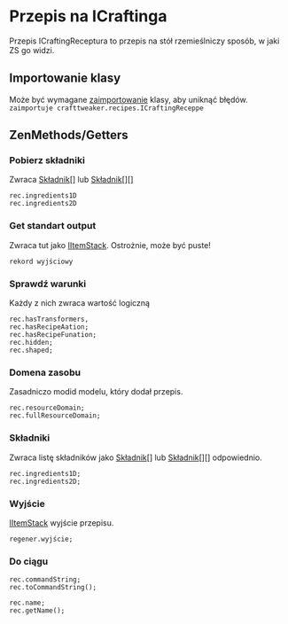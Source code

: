 # Przepis na ICraftinga

Przepis ICraftingReceptura to przepis na stół rzemieślniczy sposób, w jaki ZS go widzi.

## Importowanie klasy

Może być wymagane [zaimportowanie](/AdvancedFunctions/Import/) klasy, aby uniknąć błędów.  
`zaimportuje crafttweaker.recipes.ICraftingReceppe`

## ZenMethods/Getters

### Pobierz składniki

Zwraca [Składnik](/Vanilla/Variable_Types/IIngredient/)[] lub [Składnik](/Vanilla/Variable_Types/IIngredient/)[][]

```zenscript
rec.ingredients1D
rec.ingredients2D
```

### Get standart output

Zwraca tut jako [IItemStack](/Vanilla/Items/IItemStack/). Ostrożnie, może być puste!

```zenscript
rekord wyjściowy
```

### Sprawdź warunki

Każdy z nich zwraca wartość logiczną

```zenscript
rec.hasTransformers,
rec.hasRecipeAation;
rec.hasRecipeFunation;
rec.hidden;
rec.shaped;
```

### Domena zasobu

Zasadniczo modid modelu, który dodał przepis.

```zenscript
rec.resourceDomain;
rec.fullResourceDomain;
```

### Składniki

Zwraca listę składników jako [Składnik](/Vanilla/Variable_Types/IIngredient/)\[] lub [Składnik](/Vanilla/Variable_Types/IIngredient/)\[]\[] odpowiednio.

```zenscript
rec.ingredients1D;
rec.ingredients2D;
```

### Wyjście

[IItemStack](/Vanilla/Items/IItemStack/) wyjście przepisu.

```zenscript
regener.wyjście;
```

### Do ciągu

```zenscript
rec.commandString;
rec.toCommandString();

rec.name;
rec.getName();
```